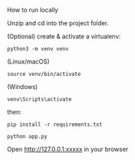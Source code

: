 How to run locally

Unzip and cd into the project folder.

(Optional) create & activate a virtualenv:

    python3 -m venv venv

(Linux/macOS)

    source venv/bin/activate 
(Windows)

    venv\Scripts\activate 
then:

    pip install -r requirements.txt

    python app.py

Open http://127.0.0.1:xxxxx in your browser
